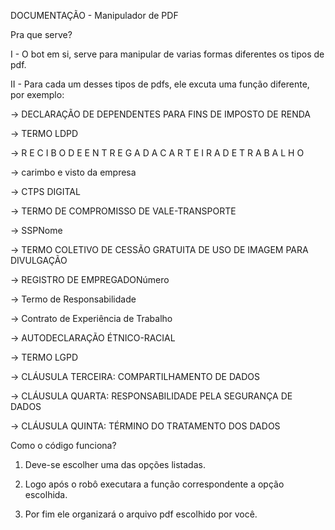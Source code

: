 DOCUMENTAÇÃO - Manipulador de PDF

Pra que serve?

I - O bot em si, serve para manipular de varias formas diferentes os tipos de pdf.

II - Para cada um desses tipos de pdfs, ele excuta uma função diferente, por exemplo:

-> DECLARAÇÃO DE DEPENDENTES PARA FINS DE IMPOSTO DE RENDA

-> TERMO LDPD

-> R E C I B O D E E N T R E G A D A C A R T E I R A D E T R A B A L H O

-> carimbo e visto da empresa

-> CTPS DIGITAL

-> TERMO DE COMPROMISSO DE VALE-TRANSPORTE

-> SSPNome

-> TERMO COLETIVO DE CESSÃO GRATUITA DE USO DE IMAGEM PARA DIVULGAÇÃO

-> REGISTRO DE EMPREGADONúmero

-> Termo de Responsabilidade

-> Contrato de Experiência de Trabalho

-> AUTODECLARAÇÃO ÉTNICO-RACIAL

-> TERMO LGPD

-> CLÁUSULA TERCEIRA: COMPARTILHAMENTO DE DADOS

-> CLÁUSULA QUARTA: RESPONSABILIDADE PELA SEGURANÇA DE DADOS

-> CLÁUSULA QUINTA: TÉRMINO DO TRATAMENTO DOS DADOS


Como o código funciona?

1) Deve-se escolher uma das opções listadas.
   
2) Logo após o robô executara a função correspondente a opção escolhida.
   
3) Por fim ele organizará o arquivo pdf escolhido por você.
